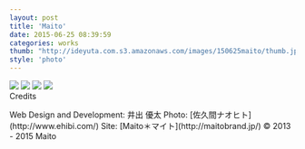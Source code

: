 ```yaml
---
layout: post
title: 'Maito'
date: 2015-06-25 08:39:59
categories: works
thumb: "http://ideyuta.com.s3.amazonaws.com/images/150625maito/thumb.jpg"
style: 'photo'
---
```


<div class="images">
<img class="lazyload" src="http://ideyuta.com.s3.amazonaws.com/images/150625maito/low/overview01.jpg" data-src="http://ideyuta.com.s3.amazonaws.com/images/150625maito/overview01.jpg">
<img class="lazyload" src="http://ideyuta.com.s3.amazonaws.com/images/150625maito/low/overview02.jpg" data-src="http://ideyuta.com.s3.amazonaws.com/images/150625maito/overview02.jpg">
<img class="lazyload" src="http://ideyuta.com.s3.amazonaws.com/images/150625maito/low/overview03.jpg" data-src="http://ideyuta.com.s3.amazonaws.com/images/150625maito/overview03.jpg">
<img class="lazyload" src="http://ideyuta.com.s3.amazonaws.com/images/150625maito/low/overview04.jpg" data-src="http://ideyuta.com.s3.amazonaws.com/images/150625maito/overview04.jpg">
</div>

<div class="note">
Credits
<p>Web Design and Development: 井出 優太
Photo: [佐久間ナオヒト](http://www.ehibi.com/)
Site: [Maito＊マイト](http://maitobrand.jp/)
&copy; 2013 - 2015 Maito
</p>
</div>
